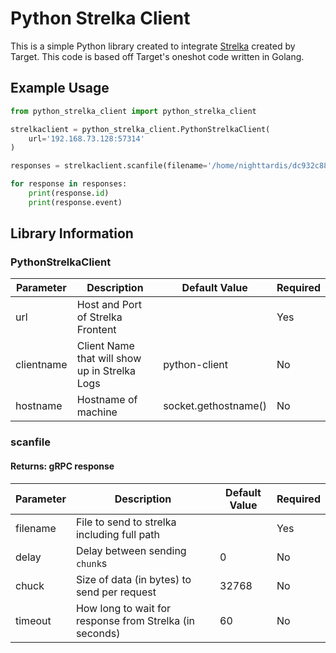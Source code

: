 # Python Strelka Client

This is a simple Python library created to integrate [Strelka](https://target.github.io/strelka) created by Target. 
This code is based off Target's oneshot code written in Golang.

## Example Usage
```python
from python_strelka_client import python_strelka_client

strelkaclient = python_strelka_client.PythonStrelkaClient(
    url='192.168.73.128:57314'
)

responses = strelkaclient.scanfile(filename='/home/nighttardis/dc932c886dbf8fdef4417bf34fddc08c89203f31f70a4e0049deca801fae4f67.exe')

for response in responses:
    print(response.id)
    print(response.event)
```

## Library Information

### PythonStrelkaClient

Parameter | Description | Default Value | Required
----------|-------------|---------------|---------
url|Host and Port of Strelka Frontent| | Yes
clientname|Client Name that will show up in Strelka Logs|python-client|No
hostname|Hostname of machine|socket.gethostname()|No

### scanfile

#### Returns: gRPC response

Parameter | Description | Default Value | Required
----------|-------------|---------------|---------
filename|File to send to strelka including full path| |Yes
delay|Delay between sending `chunk`s| 0 | No
chuck|Size of data (in bytes) to send per request| 32768 | No
timeout|How long to wait for response from Strelka (in seconds)| 60 |No